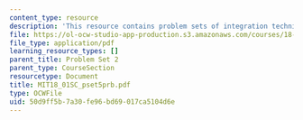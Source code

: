 ```yaml
---
content_type: resource
description: 'This resource contains problem sets of integration techniques. '
file: https://ol-ocw-studio-app-production.s3.amazonaws.com/courses/18-01sc-single-variable-calculus-fall-2010/50d9ff5b7a30fe96bd69017ca5104d6e_MIT18_01SC_pset5prb.pdf
file_type: application/pdf
learning_resource_types: []
parent_title: Problem Set 2
parent_type: CourseSection
resourcetype: Document
title: MIT18_01SC_pset5prb.pdf
type: OCWFile
uid: 50d9ff5b-7a30-fe96-bd69-017ca5104d6e
---
```

